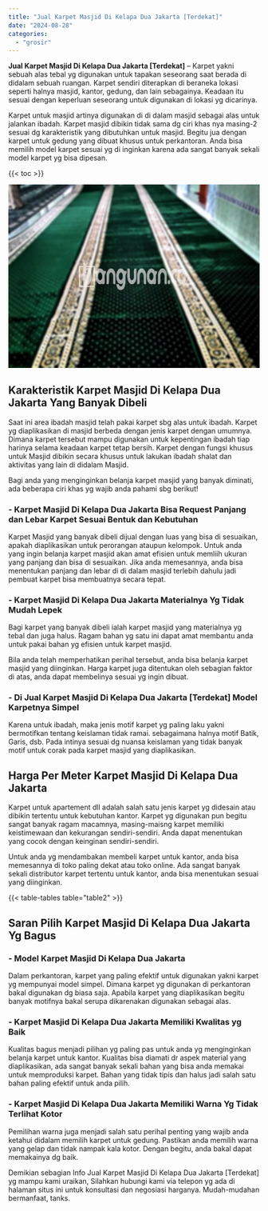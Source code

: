 ```yaml
---
title: "Jual Karpet Masjid Di Kelapa Dua Jakarta [Terdekat]"
date: "2024-08-28"
categories: 
  - "grosir"
---
```


**Jual Karpet Masjid Di Kelapa Dua Jakarta \[Terdekat\]** – Karpet yakni sebuah alas tebal yg digunakan untuk tapakan seseorang saat berada di didalam sebuah ruangan. Karpet sendiri diterapkan di beraneka lokasi seperti halnya masjid, kantor, gedung, dan lain sebagainya. Keadaan itu sesuai dengan keperluan seseorang untuk digunakan di lokasi yg dicarinya.

Karpet untuk masjid artinya digunakan di di dalam masjid sebagai alas untuk jalankan ibadah. Karpet masjid dibikin tidak sama dg ciri khas nya masing-2 sesuai dg karakteristik yang dibutuhkan untuk masjid. Begitu jua dengan karpet untuk gedung yang dibuat khusus untuk perkantoran. Anda bisa memilih model karpet sesuai yg di inginkan karena ada sangat banyak sekali model karpet yg bisa dipesan.

{{< toc >}}

![Jual Karpet Masjid Di Kelapa Dua Jakarta [Terdekat]](/images/grosir-karpet-murah-54.png)

## Karakteristik Karpet Masjid Di Kelapa Dua Jakarta Yang Banyak Dibeli

Saat ini area ibadah masjid telah pakai karpet sbg alas untuk ibadah. Karpet yg diaplikasikan di masjid berbeda dengan jenis karpet dengan umumnya. Dimana karpet tersebut mampu digunakan untuk kepentingan ibadah tiap harinya selama keadaan karpet tetap bersih. Karpet dengan fungsi khusus untuk Masjid dibikin secara khusus untuk lakukan ibadah shalat dan aktivitas yang lain di didalam Masjid.

Bagi anda yang menginginkan belanja karpet masjid yang banyak diminati, ada beberapa ciri khas yg wajib anda pahami sbg berikut!

### \- Karpet Masjid Di Kelapa Dua Jakarta Bisa Request Panjang dan Lebar Karpet Sesuai Bentuk dan Kebutuhan

Karpet Masjid yang banyak dibeli dijual dengan luas yang bisa di sesuaikan, apakah diaplikasikan untuk perorangan ataupun kelompok. Untuk anda yang ingin belanja karpet masjid akan amat efisien untuk memliih ukuran yang panjang dan bisa di sesuaikan. Jika anda memesannya, anda bisa menentukan panjang dan lebar di di dalam masjid terlebih dahulu jadi pembuat karpet bisa membuatnya secara tepat.

### \- Karpet Masjid Di Kelapa Dua Jakarta Materialnya Yg Tidak Mudah Lepek

Bagi karpet yang banyak dibeli ialah karpet masjid yang materialnya yg tebal dan juga halus. Ragam bahan yg satu ini dapat amat membantu anda untuk pakai bahan yg efisien untuk karpet masjid.

Bila anda telah memperhatikan perihal tersebut, anda bisa belanja karpet masjid yang diinginkan. Harga karpet juga ditentukan oleh sebagian faktor di atas, anda dapat membelinya sesuai yg ingin dibuat.

### \- Di Jual Karpet Masjid Di Kelapa Dua Jakarta \[Terdekat\] Model Karpetnya Simpel

Karena untuk ibadah, maka jenis motif karpet yg paling laku yakni bermotifkan tentang keislaman tidak ramai. sebagaimana halnya motif Batik, Garis, dsb. Pada intinya sesuai dg nuansa keislaman yang tidak banyak motif untuk corak pada karpet masjid yang diaplikasikan.

## Harga Per Meter Karpet Masjid Di Kelapa Dua Jakarta

Karpet untuk apartement dll adalah salah satu jenis karpet yg didesain atau dibikin tertentu untuk kebutuhan kantor. Karpet yg digunakan pun begitu sangat banyak ragam macamnya, masing-maisng karpet memiliki keistimewaan dan kekurangan sendiri-sendiri. Anda dapat menentukan yang cocok dengan keinginan sendiri-sendiri.

Untuk anda yg mendambakan membeli karpet untuk kantor, anda bisa memesannya di toko paling dekat atau toko online. Ada sangat banyak sekali distributor karpet tertentu untuk kantor, anda bisa menentukan sesuai yang diinginkan.

{{< table-tables table="table2" >}}

## Saran Pilih Karpet Masjid Di Kelapa Dua Jakarta Yg Bagus

### \- Model Karpet Masjid Di Kelapa Dua Jakarta

Dalam perkantoran, karpet yang paling efektif untuk digunakan yakni karpet yg mempunyai model simpel. Dimana karpet yg digunakan di perkantoran bakal digunakan dg biasa saja. Apabila karpet yang diaplikasikan begitu banyak motifnya bakal serupa dikarenakan digunakan sebagai alas.

### \- Karpet Masjid Di Kelapa Dua Jakarta Memiliki Kwalitas yg Baik

Kualitas bagus menjadi pilihan yg paling pas untuk anda yg menginginkan belanja karpet untuk kantor. Kualitas bisa diamati dr aspek material yang diaplikasikan, ada sangat banyak sekali bahan yang bisa anda memakai untuk memproduksi karpet. Bahan yang tidak tipis dan halus jadi salah satu bahan paling efektif untuk anda pilih.

### \- Karpet Masjid Di Kelapa Dua Jakarta Memiliki Warna Yg Tidak Terlihat Kotor

Pemilihan warna juga menjadi salah satu perihal penting yang wajib anda ketahui didalam memilih karpet untuk gedung. Pastikan anda memilih warna yang gelap dan tidak nampak kala kotor. Dengan begitu, anda bakal dapat memakainya dg baik.

Demikian sebagian Info Jual Karpet Masjid Di Kelapa Dua Jakarta \[Terdekat\] yg mampu kami uraikan, Silahkan hubungi kami via telepon yg ada di halaman situs ini untuk konsultasi dan negosiasi harganya. Mudah-mudahan bermanfaat, tanks.

